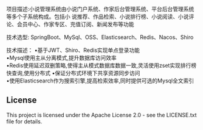 项目描述:小说管理系统由小说门户系统、作家后台管理系统、平台后台管理系统等多个子系统构成。包括小 说推荐、作品检索、小说排行榜、小说阅读、小说评论、会员中心、作家专区、充值订阅、新闻发布等功能

技术选型: SpringBoot、MySql、OSS、Elasticsearch、Redis、Nacos、Shiro

技术描述：
•基于JWT、Shiro、Redis实现单点登录功能  
•Mysql使用主从分离模式,提升数据库访问效率    
•Redis使用延迟双删策略,使得主从模式数据库数据一致,灵活使用zset实现排行榜快查询,使用分布式
•保证分布式环境下共享资源同步访问    
•使用Elasticsearch作为搜索引擎,提高检索效率,同时提供可选的Mysql全文索引

## License

This project is licensed under the Apache License 2.0 - see the LICENSE.txt file for details.
